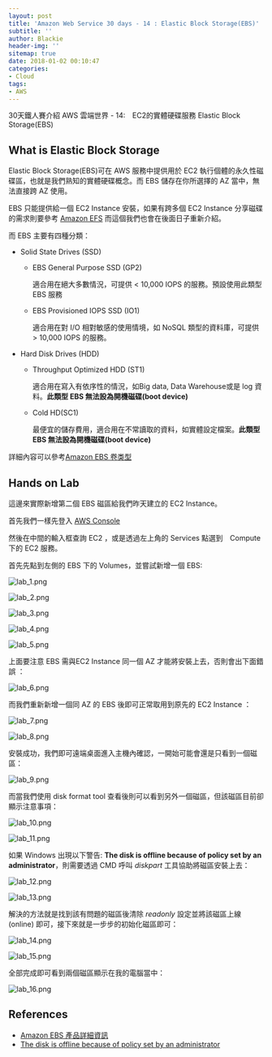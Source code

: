 ```yaml
---
layout: post
title: 'Amazon Web Service 30 days - 14 : Elastic Block Storage(EBS)'
subtitle: ''
author: Blackie
header-img: ''
sitemap: true
date: 2018-01-02 00:10:47
categories:
- Cloud
tags:
- AWS
---
```


30天鐵人賽介紹 AWS 雲端世界 - 14:　EC2的實體硬碟服務 Elastic Block Storage(EBS)

<!-- More -->

## What is Elastic Block Storage ##

Elastic Block Storage(EBS)可在 AWS 服務中提供用於 EC2 執行個體的永久性磁碟區，也就是我們熟知的實體硬碟概念。而 EBS 儲存在你所選擇的 AZ 當中，無法直接跨 AZ 使用。

EBS 只能提供給一個 EC2 Instance 安裝，如果有跨多個 EC2 Instance 分享磁碟的需求則要參考 [Amazon EFS](https://aws.amazon.com/tw/efs/) 而這個我們也會在後面日子重新介紹。

而 EBS 主要有四種分類：

- Solid State Drives (SSD)

    - EBS General Purpose SSD (GP2)

        適合用在絕大多數情況，可提供 < 10,000 IOPS 的服務。預設使用此類型 EBS 服務

    - EBS Provisioned IOPS SSD (IO1)

        適合用在對 I/O 相對敏感的使用情境，如 NoSQL 類型的資料庫，可提供 > 10,000 IOPS 的服務。

- Hard Disk Drives (HDD)

    - Throughput Optimized HDD (ST1)

        適合用在寫入有依序性的情況，如Big data, Data Warehouse或是 log 資料。**此類型 EBS 無法設為開機磁碟(boot device)**

    - Cold HD(SC1)

        最便宜的儲存費用，適合用在不常讀取的資料，如實體設定檔案。**此類型 EBS 無法設為開機磁碟(boot device)**

詳細內容可以參考[Amazon EBS 卷类型](http://docs.aws.amazon.com/zh_cn/AWSEC2/latest/UserGuide/EBSVolumeTypes.html)

## Hands on Lab ##

這邊來實際新增第二個 EBS 磁區給我們昨天建立的 EC2 Instance。

首先我們一樣先登入 [AWS Console](https://console.aws.amazon.com/console/home)

然後在中間的輸入框查詢 EC2 ，或是透過左上角的 Services 點選到　Compute　下的 EC2 服務。

首先先點到左側的 EBS 下的 Volumes，並嘗試新增一個 EBS:

![lab_1.png](lab_1.png)

![lab_2.png](lab_2.png)

![lab_3.png](lab_3.png)

![lab_4.png](lab_4.png)

![lab_5.png](lab_5.png)

上面要注意 EBS 需與EC2 Instance 同一個 AZ 才能將安裝上去，否則會出下面錯誤 ：

![lab_6.png](lab_6.png)

而我們重新新增一個同 AZ 的 EBS 後即可正常取用到原先的 EC2 Instance ：

![lab_7.png](lab_7.png)

![lab_8.png](lab_8.png)

安裝成功，我們即可遠端桌面進入主機內確認，一開始可能會還是只看到一個磁區：

![lab_9.png](lab_9.png)

而當我們使用 disk format tool 查看後則可以看到另外一個磁區，但該磁區目前卻顯示注意事項：

![lab_10.png](lab_10.png)

![lab_11.png](lab_11.png)

如果 Windows 出現以下警告: **The disk is offline because of policy set by an administrator**，則需要透過 CMD 呼叫 *diskpart* 工具協助將磁區安裝上去：

![lab_12.png](lab_12.png)

![lab_13.png](lab_13.png)

解決的方法就是找到該有問題的磁區後清除 *readonly* 設定並將該磁區上線(online) 即可，接下來就是一步步的初始化磁區即可：

![lab_14.png](lab_14.png)

![lab_15.png](lab_15.png)

全部完成即可看到兩個磁區顯示在我的電腦當中：

![lab_16.png](lab_16.png)

## References ##

- [Amazon EBS 產品詳細資訊](https://aws.amazon.com/tw/ebs/details/)
- [The disk is offline because of policy set by an administrator](https://www.youtube.com/watch?v=P2BOuxcccRM)